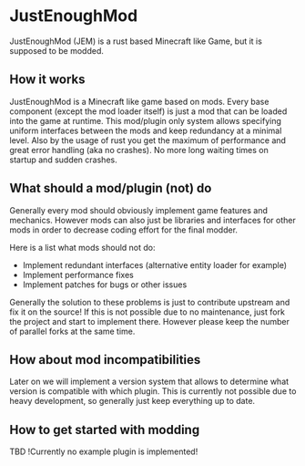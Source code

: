 # JustEnoughMod

JustEnoughMod (JEM) is a rust based Minecraft like Game, but it is supposed to be modded.

## How it works

JustEnoughMod is a Minecraft like game based on mods. Every base component (except the mod loader itself) is just a mod that can be loaded into the game at runtime. This mod/plugin only system allows specifying uniform interfaces between the mods and keep redundancy at a minimal level. Also by the usage of rust you get the maximum of performance and great error handling (aka no crashes). No more long waiting times on startup and sudden crashes.

## What should a mod/plugin (not) do

Generally every mod should obviously implement game features and mechanics. However mods can also just be libraries and interfaces for other mods in order to decrease coding effort for the final modder.

Here is a list what mods should not do:

- Implement redundant interfaces (alternative entity loader for example)
- Implement performance fixes
- Implement patches for bugs or other issues

Generally the solution to these problems is just to contribute upstream and fix it on the source! If this is not possible due to no maintenance, just fork the project and start to implement there. However please keep the number of parallel forks at the same time.

## How about mod incompatibilities

Later on we will implement a version system that allows to determine what version is compatible with which plugin. This is currently not possible due to heavy development, so generally just keep everything up to date.

## How to get started with modding

TBD !Currently no example plugin is implemented!
